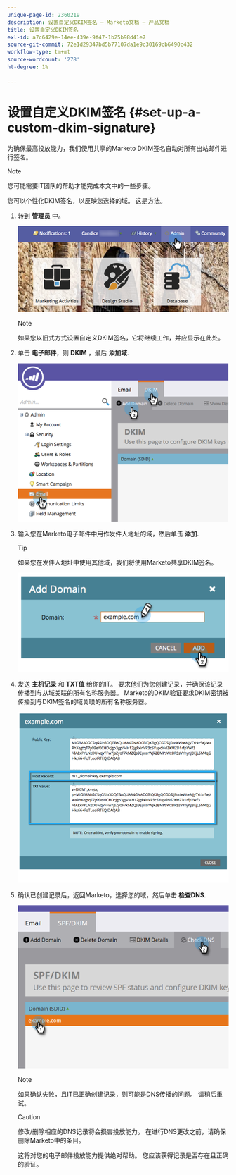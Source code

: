 ```yaml
---
unique-page-id: 2360219
description: 设置自定义DKIM签名 — Marketo文档 — 产品文档
title: 设置自定义DKIM签名
exl-id: a7c6429e-14ee-439e-9f47-1b25b98d41e7
source-git-commit: 72e1d29347bd5b77107da1e9c30169cb6490c432
workflow-type: tm+mt
source-wordcount: '278'
ht-degree: 1%

---
```


# 设置自定义DKIM签名 {#set-up-a-custom-dkim-signature}

为确保最高投放能力，我们使用共享的Marketo DKIM签名自动对所有出站邮件进行签名。

>[!NOTE]
>
>您可能需要IT团队的帮助才能完成本文中的一些步骤。

您可以个性化DKIM签名，以反映您选择的域。 这是方法。

1. 转到 **管理员** 中。

   ![](assets/adminhand.png)

   >[!NOTE]
   >
   >如果您以旧式方式设置自定义DKIM签名，它将继续工作，并应显示在此处。

1. 单击 **电子邮件**，则 **DKIM** ，最后 **添加域**.

   ![](assets/image2014-9-18-15-3a39-3a30.png)

1. 输入您在Marketo电子邮件中用作发件人地址的域，然后单击 **添加**.

   >[!TIP]
   >
   >如果您在发件人地址中使用其他域，我们将使用Marketo共享DKIM签名。

   ![](assets/image2014-9-18-15-3a40-3a28.png)

1. 发送 **主机记录** 和 **TXT值** 给你的IT。 要求他们为您创建记录，并确保该记录传播到与从域关联的所有名称服务器。 Marketo的DKIM验证要求DKIM密钥被传播到与DKIM签名的域关联的所有名称服务器。

   ![](assets/image2014-9-18-15-3a40-3a44.png)

1. 确认已创建记录后，返回Marketo，选择您的域，然后单击 **检查DNS**.

   ![](assets/check.png)

   >[!NOTE]
   >
   >如果确认失败，且IT已正确创建记录，则可能是DNS传播的问题。 请稍后重试。

   >[!CAUTION]
   >
   >修改/删除相应的DNS记录将会损害投放能力。 在进行DNS更改之前，请确保删除Marketo中的条目。

   这将对您的电子邮件投放能力提供绝对帮助。 您应该获得记录是否存在且正确的验证。
